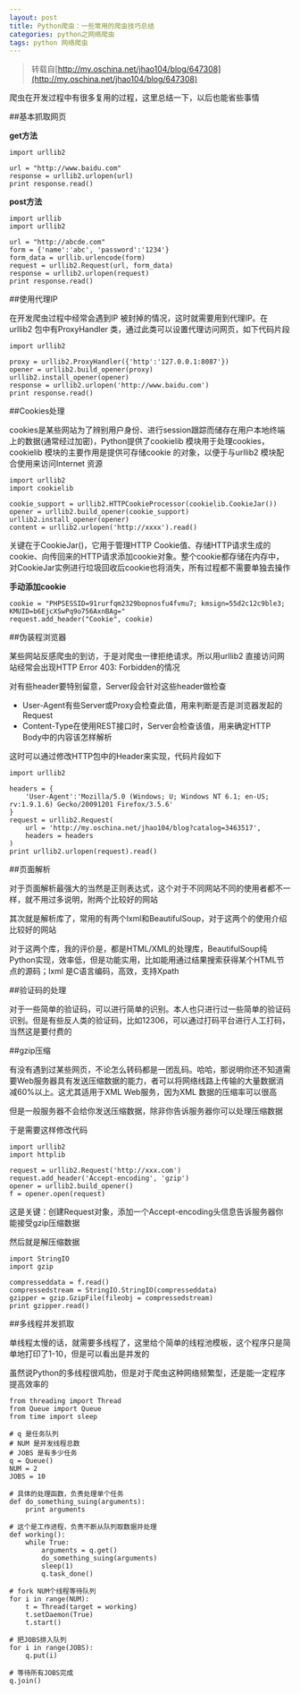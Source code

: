 ```yaml
---
layout: post
title: Python爬虫：一些常用的爬虫技巧总结
categories: python之网络爬虫
tags: python 网络爬虫
---
```


>转载自[http://my.oschina.net/jhao104/blog/647308](http://my.oschina.net/jhao104/blog/647308)

爬虫在开发过程中有很多复用的过程，这里总结一下，以后也能省些事情

##基本抓取网页

**get方法**

```
import urllib2

url = "http://www.baidu.com"
response = urllib2.urlopen(url)
print response.read()
```

**post方法**

```
import urllib
import urllib2

url = "http://abcde.com"
form = {'name':'abc', 'password':'1234'}
form_data = urllib.urlencode(form)
request = urllib2.Request(url, form_data)
response = urllib2.urlopen(request)
print response.read()
```

##使用代理IP

在开发爬虫过程中经常会遇到IP 被封掉的情况，这时就需要用到代理IP。在urllib2 包中有ProxyHandler 类，通过此类可以设置代理访问网页，如下代码片段

```
import urllib2

proxy = urllib2.ProxyHandler({'http':'127.0.0.1:8087'})
opener = urllib2.build_opener(proxy)
urllib2.install_opener(opener)
response = urllib2.urlopen('http://www.baidu.com')
print response.read()
```

##Cookies处理

cookies是某些网站为了辨别用户身份、进行session跟踪而储存在用户本地终端上的数据(通常经过加密)，Python提供了cookielib 模块用于处理cookies，cookielib 模块的主要作用是提供可存储cookie 的对象，以便于与urllib2 模块配合使用来访问Internet 资源

```
import urllib2
import cookielib

cookie_support = urllib2.HTTPCookieProcessor(cookielib.CookieJar())
opener = urllib2.build_opener(cookie_support)
urllib2.install_opener(opener)
content = urllib2.urlopen('http://xxxx').read()
```

关键在于CookieJar()，它用于管理HTTP Cookie值、存储HTTP请求生成的cookie、向传回来的HTTP请求添加cookie对象。整个cookie都存储在内存中，对CookieJar实例进行垃圾回收后cookie也将消失，所有过程都不需要单独去操作

**手动添加cookie**

```
cookie = "PHPSESSID=91rurfqm2329bopnosfu4fvmu7; kmsign=55d2c12c9ble3; KMUID=b6EjcXSwPq9o756AxnBAg="
request.add_header("Cookie", cookie)
```

##伪装程浏览器

某些网站反感爬虫的到访，于是对爬虫一律拒绝请求。所以用urllib2 直接访问网站经常会出现HTTP Error 403: Forbidden的情况

对有些header要特别留意，Server段会针对这些header做检查

* User-Agent有些Server或Proxy会检查此值，用来判断是否是浏览器发起的Request
* Content-Type在使用REST接口时，Server会检查该值，用来确定HTTP Body中的内容该怎样解析

这时可以通过修改HTTP包中的Header来实现，代码片段如下

```
import urllib2

headers = {
	'User-Agent':'Mozilla/5.0 (Windows; U; Windows NT 6.1; en-US; rv:1.9.1.6) Gecko/20091201 Firefox/3.5.6'
}
request = urllib2.Request(
	url = 'http://my.oschina.net/jhao104/blog?catalog=3463517',
	headers = headers
)
print urllib2.urlopen(request).read()
```

##页面解析

对于页面解析最强大的当然是正则表达式，这个对于不同网站不同的使用者都不一样，就不用过多说明，附两个比较好的网站


其次就是解析库了，常用的有两个lxml和BeautifulSoup，对于这两个的使用介绍比较好的网站


对于这两个库，我的评价是，都是HTML/XML的处理库，BeautifulSoup纯Python实现，效率低，但是功能实用，比如能用通过结果搜索获得某个HTML节点的源码；lxml 是C语言编码，高效，支持Xpath

##验证码的处理

对于一些简单的验证码，可以进行简单的识别。本人也只进行过一些简单的验证码识别。但是有些反人类的验证码，比如12306，可以通过打码平台进行人工打码，当然这是要付费的

##gzip压缩

有没有遇到过某些网页，不论怎么转码都是一团乱码。哈哈，那说明你还不知道需要Web服务器具有发送压缩数据的能力，者可以将网络线路上传输的大量数据消减60%以上。这尤其适用于XML Web服务，因为XML 数据的压缩率可以很高

但是一般服务器不会给你发送压缩数据，除非你告诉服务器你可以处理压缩数据

于是需要这样修改代码

```
import urllib2
import httplib

request = urllib2.Request('http://xxx.com')
request.add_header('Accept-encoding', 'gzip')
opener = urllib2.build_opener()
f = opener.open(request)
```

这是关键：创建Request对象，添加一个Accept-encoding头信息告诉服务器你能接受gzip压缩数据

然后就是解压缩数据

```
import StringIO
import gzip

compresseddata = f.read()
compressedstream = StringIO.StringIO(compresseddata)
gzipper = gzip.GzipFile(fileobj = compressedstream)
print gzipper.read()
```

##多线程并发抓取

单线程太慢的话，就需要多线程了，这里给个简单的线程池模板，这个程序只是简单地打印了1-10，但是可以看出是并发的

虽然说Python的多线程很鸡肋，但是对于爬虫这种网络频繁型，还是能一定程序提高效率的

```
from threading import Thread
from Queue import Queue
from time import sleep

# q 是任务队列
# NUM 是并发线程总数
# JOBS 是有多少任务
q = Queue()
NUM = 2
JOBS = 10

# 具体的处理函数，负责处理单个任务
def do_something_suing(arguments):
	print arguments

# 这个是工作进程，负责不断从队列取数据并处理
def working():
	while True:
		arguments = q.get()
		do_something_suing(arguments)
		sleep(1)
		q.task_done()

# fork NUM个线程等待队列
for i in range(NUM):
	t = Thread(target = working)
	t.setDaemon(True)
	t.start()

# 把JOBS排入队列
for i in range(JOBS):
	q.put(i)

# 等待所有JOBS完成
q.join()
```
